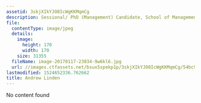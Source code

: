 ```yaml
---
assetid: 3skjXIkYJO8IcWgKKMqmCg
description: Sessional/ PhD (Management) Candidate, School of Management, RMIT University
file:
  contentType: image/jpeg
  details:
    image:
      height: 170
      width: 170
    size: 31355
  fileName: image-20170117-23034-9w6kl6.jpg
  url: //images.ctfassets.net/bsux5spekp1p/3skjXIkYJO8IcWgKKMqmCg/54bc9d051ba0c1459a051ea180275960/image-20170117-23034-9w6kl6.jpg
lastmodified: 1524652336.762662
title: Andrew Linden
---
```

No content found